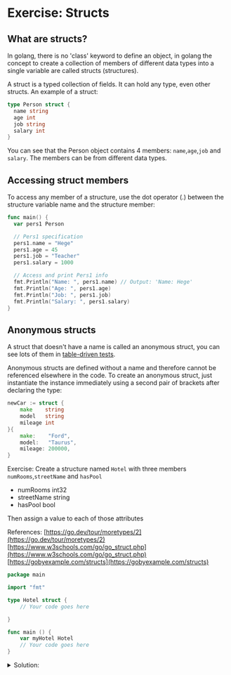 # Exercise: Structs

## What are structs?

In golang, there is no 'class' keyword to define an object, in golang the concept to create a collection of members of different data types into a single variable are called structs (structures).

A struct is a typed collection of fields.
It can hold any type, even other structs.
An example of a struct:

```go
type Person struct {
  name string
  age int
  job string
  salary int
}
```

You can see that the Person object contains 4 members: `name`,`age`,`job` and `salary`.
The members can be from different data types.

## Accessing struct members

To access any member of a structure, use the dot operator (.) between the structure variable name and the structure member:

```go
func main() {
  var pers1 Person

  // Pers1 specification
  pers1.name = "Hege"
  pers1.age = 45
  pers1.job = "Teacher"
  pers1.salary = 1000

  // Access and print Pers1 info
  fmt.Println("Name: ", pers1.name) // Output: 'Name: Hege'
  fmt.Println("Age: ", pers1.age)
  fmt.Println("Job: ", pers1.job)
  fmt.Println("Salary: ", pers1.salary)
}
```

## Anonymous structs

A struct that doesn't have a name is called an anonymous struct, you can see lots of them in [table-driven tests](https://go.dev/wiki/TableDrivenTests).

Anonymous structs are defined without a name and therefore cannot be referenced elsewhere in the code.
To create an anonymous struct, just instantiate the instance immediately using a second pair of brackets after declaring the type:

```go
newCar := struct {
    make    string
    model   string
    mileage int
}{
    make:    "Ford",
    model:   "Taurus",
    mileage: 200000,
}
```

Exercise: Create a structure named `Hotel` with three members `numRooms`,`streetName` and `hasPool`

- numRooms int32
- streetName string
- hasPool bool

Then assign a value to each of those attributes

References:
[https://go.dev/tour/moretypes/2](https://go.dev/tour/moretypes/2)
[https://www.w3schools.com/go/go_struct.php](https://www.w3schools.com/go/go_struct.php)
[https://gobyexample.com/structs](https://gobyexample.com/structs)

```go
package main

import "fmt"

type Hotel struct {
	// Your code goes here

}

func main () {
	var myHotel Hotel
	// Your code goes here
}
```

<details>
<summary> Solution: </summary>

```go
package main

import "fmt"

type Hotel struct {
  // Your code goes here
  numRooms int32
  streetName string
  hasPool bool
}

func main () {
  var myHotel Hotel
  // Your code goes here
  myHotel.numRooms = 30
  myHotel.streetName = "Thaerstrasse"
  myHotel.hasPool    = true
  fmt.Printf("My hotel in %v has %d rooms and it's %t that has a Pool", myHotel.streetName, myHotel.numRooms, myHotel.hasPool)
}
```

</details>
